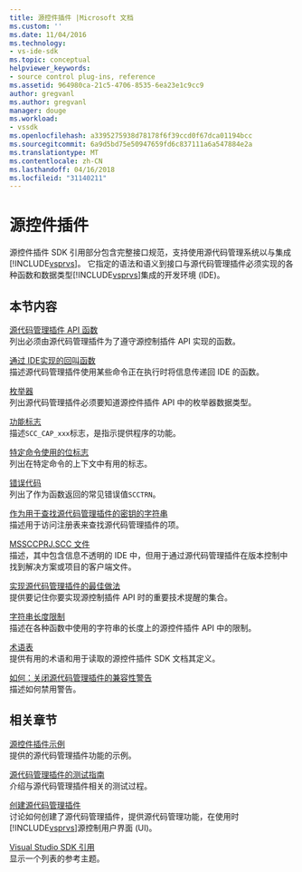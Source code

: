 ```yaml
---
title: 源控件插件 |Microsoft 文档
ms.custom: ''
ms.date: 11/04/2016
ms.technology:
- vs-ide-sdk
ms.topic: conceptual
helpviewer_keywords:
- source control plug-ins, reference
ms.assetid: 964980ca-21c5-4706-8535-6ea23e1c9cc9
author: gregvanl
ms.author: gregvanl
manager: douge
ms.workload:
- vssdk
ms.openlocfilehash: a3395275938d78178f6f39ccd0f67dca01194bcc
ms.sourcegitcommit: 6a9d5bd75e50947659fd6c837111a6a547884e2a
ms.translationtype: MT
ms.contentlocale: zh-CN
ms.lasthandoff: 04/16/2018
ms.locfileid: "31140211"
---
```

# <a name="source-control-plug-ins"></a>源控件插件
源控件插件 SDK 引用部分包含完整接口规范，支持使用源代码管理系统以与集成[!INCLUDE[vsprvs](../code-quality/includes/vsprvs_md.md)]。 它指定的语法和语义到接口与源代码管理插件必须实现的各种函数和数据类型[!INCLUDE[vsprvs](../code-quality/includes/vsprvs_md.md)]集成的开发环境 (IDE)。  
  
## <a name="in-this-section"></a>本节内容  
 [源代码管理插件 API 函数](../extensibility/source-control-plug-in-api-functions.md)  
 列出必须由源代码管理插件为了遵守源控制插件 API 实现的函数。  
  
 [通过 IDE实现的回叫函数](../extensibility/callback-functions-implemented-by-the-ide.md)  
 描述源代码管理插件使用某些命令正在执行时将信息传递回 IDE 的函数。  
  
 [枚举器](../extensibility/enumerators.md)  
 列出源代码管理插件必须要知道源控件插件 API 中的枚举器数据类型。  
  
 [功能标志](../extensibility/capability-flags.md)  
 描述`SCC_CAP_xxx`标志，是指示提供程序的功能。  
  
 [特定命令使用的位标志](../extensibility/bitflags-used-by-specific-commands.md)  
 列出在特定命令的上下文中有用的标志。  
  
 [错误代码](../extensibility/error-codes.md)  
 列出了作为函数返回的常见错误值`SCCTRN`。  
  
 [作为用于查找源代码管理插件的密钥的字符串](../extensibility/strings-used-as-keys-for-finding-a-source-control-plug-in.md)  
 描述用于访问注册表来查找源代码管理插件的项。  
  
 [MSSCCPRJ.SCC 文件](../extensibility/mssccprj-scc-file.md)  
 描述，其中包含信息不透明的 IDE 中，但用于通过源代码管理插件在版本控制中找到解决方案或项目的客户端文件。  
  
 [实现源代码管理插件的最佳做法](../extensibility/best-practices-for-implementing-a-source-control-plug-in.md)  
 提供要记住你要实现源控制插件 API 时的重要技术提醒的集合。  
  
 [字符串长度限制](../extensibility/restrictions-on-string-lengths.md)  
 描述在各种函数中使用的字符串的长度上的源控件插件 API 中的限制。  
  
 [术语表](../extensibility/source-control-plug-in-glossary.md)  
 提供有用的术语和用于读取的源控件插件 SDK 文档其定义。  
  
 [如何：关闭源代码管理插件的兼容性警告](../extensibility/how-to-turn-off-compatibility-warnings-for-source-control-plug-ins.md)  
 描述如何禁用警告。  
  
## <a name="related-sections"></a>相关章节  
 [源控件插件示例](http://msdn.microsoft.com/en-us/61de7d2b-71db-451e-8e3e-d41b11c7a4ca)  
 提供的源代码管理插件功能的示例。  
  
 [源代码管理插件的测试指南](../extensibility/internals/test-guide-for-source-control-plug-ins.md)  
 介绍与源代码管理插件相关的测试过程。  
  
 [创建源代码管理插件](../extensibility/internals/creating-a-source-control-plug-in.md)  
 讨论如何创建了源代码管理插件，提供源代码管理功能，在使用时[!INCLUDE[vsprvs](../code-quality/includes/vsprvs_md.md)]源控制用户界面 (UI)。  
  
 [Visual Studio SDK 引用](../extensibility/visual-studio-sdk-reference.md)  
 显示一个列表的参考主题。